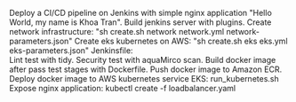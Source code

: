 Deploy a CI/CD pipeline on Jenkins with simple nginx application "Hello World, my name is Khoa Tran".
Build jenkins server with plugins.
Create network infrastructure: "sh create.sh network network.yml network-parameters.json"
Create eks kubernetes on AWS: "sh create.sh eks eks.yml eks-parameters.json"
Jenkinsfile:  
  Lint test with tidy. 
  Security test with aquaMirco scan.
  Build docker image after pass test stages with Dockerfile.
  Push docker image to Amazon ECR.
Deploy docker image to AWS kubernetes service EKS: run_kubernetes.sh
Expose nginx application: kubectl create -f loadbalancer.yaml


  
  



